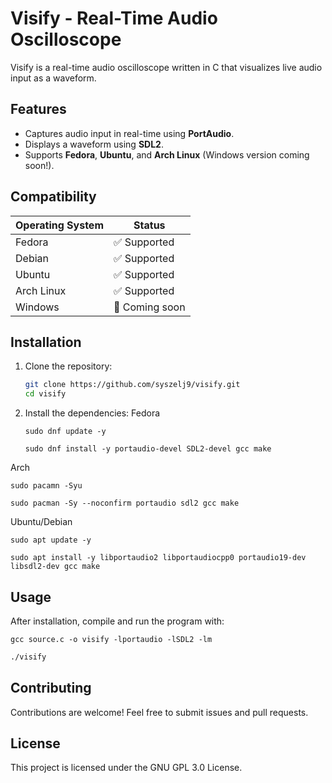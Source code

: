 # Visify - Real-Time Audio Oscilloscope

Visify is a real-time audio oscilloscope written in C that visualizes live audio input as a waveform.

## Features

- Captures audio input in real-time using **PortAudio**.
- Displays a waveform using **SDL2**.
- Supports **Fedora**, **Ubuntu**, and **Arch Linux** (Windows version coming soon!).

## Compatibility

| Operating System | Status         |
| ---------------- | -------------- |
| Fedora           | ✅ Supported    |
| Debian           | ✅ Supported    |
| Ubuntu           | ✅ Supported    |
| Arch Linux       | ✅ Supported    |
| Windows          | 🚧 Coming soon |

## Installation

1. Clone the repository:

   ```bash
   git clone https://github.com/syszelj9/visify.git
   cd visify
   ```

2. Install the dependencies:
Fedora
    ```
    sudo dnf update -y
    ```
    ```
    sudo dnf install -y portaudio-devel SDL2-devel gcc make
    ```
  Arch
  ```
  sudo pacamn -Syu
  ```
  ```
  sudo pacman -Sy --noconfirm portaudio sdl2 gcc make
  ```
  Ubuntu/Debian
  ```
  sudo apt update -y
  ```
  ```
  sudo apt install -y libportaudio2 libportaudiocpp0 portaudio19-dev libsdl2-dev gcc make
  ```
## Usage

After installation, compile and run the program with:
```
gcc source.c -o visify -lportaudio -lSDL2 -lm
```
```bash
./visify
```

## Contributing

Contributions are welcome! Feel free to submit issues and pull requests.

## License

This project is licensed under the GNU GPL 3.0 License.

